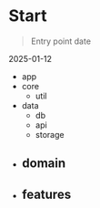 # Start
> Entry point date

2025-01-12

- app
- core
  - util
- data 
  - db
  - api
  - storage
- domain
  - 
- features
  -  